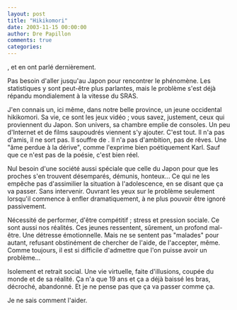```yaml
---
layout: post
title: "Hikikomori"
date: 2003-11-15 00:00:00
author: Dre Papillon
comments: true
categories: 
---
```



,  et  en ont parlé dernièrement.

Pas besoin d'aller jusqu'au Japon pour rencontrer le phénomène.  Les statistiques y sont peut-être plus parlantes, mais le problème s'est déjà répandu mondialement à la vitesse du SRAS.

J'en connais un, ici même, dans notre belle province, un jeune occidental hikikomori.  Sa vie, ce sont les jeux vidéo ; vous savez, justement, ceux qui proviennent du Japon.  Son univers, sa chambre emplie de consoles.  Un peu d'Internet et de films saupoudrés viennent s'y ajouter.  C'est tout.  Il n'a pas d'amis, il ne sort pas.  Il souffre de .  Il n'a pas d'ambition, pas de rêves.  Une "âme perdue à la dérive", comme l'exprime bien poétiquement Karl.  Sauf que ce n'est pas de la poésie, c'est bien réel.

Nul besoin d'une société aussi spéciale que celle du Japon pour que les proches s'en trouvent désemparés, démunis, honteux...  Ce qui ne les empêche pas d'assimilier la situation à l'adolescence, en se disant que ça va passer.  Sans intervenir.  Ouvrant les yeux sur le problème seulement lorsqu'il commence à enfler dramatiquement, à ne plus pouvoir être ignoré passivement.

Nécessité de performer, d'être compétitif ; stress et pression sociale.  Ce sont aussi nos réalités.  Ces jeunes ressentent, sûrement, un profond mal-être.  Une détresse émotionnelle.  Mais ne se sentent pas "malades" pour autant, refusant obstinément de chercher de l'aide, de l'accepter, même.  Comme toujours, il est si difficile d'admettre que l'on puisse avoir un problème...

Isolement et retrait social.  Une vie virtuelle, faite d'illusions, coupée du monde et de sa réalité.  Ça n'a que 19 ans et ça a déjà baissé les bras, décroché, abandonné.  Et je ne pense pas que ça va passer comme ça.

Je ne sais comment l'aider.